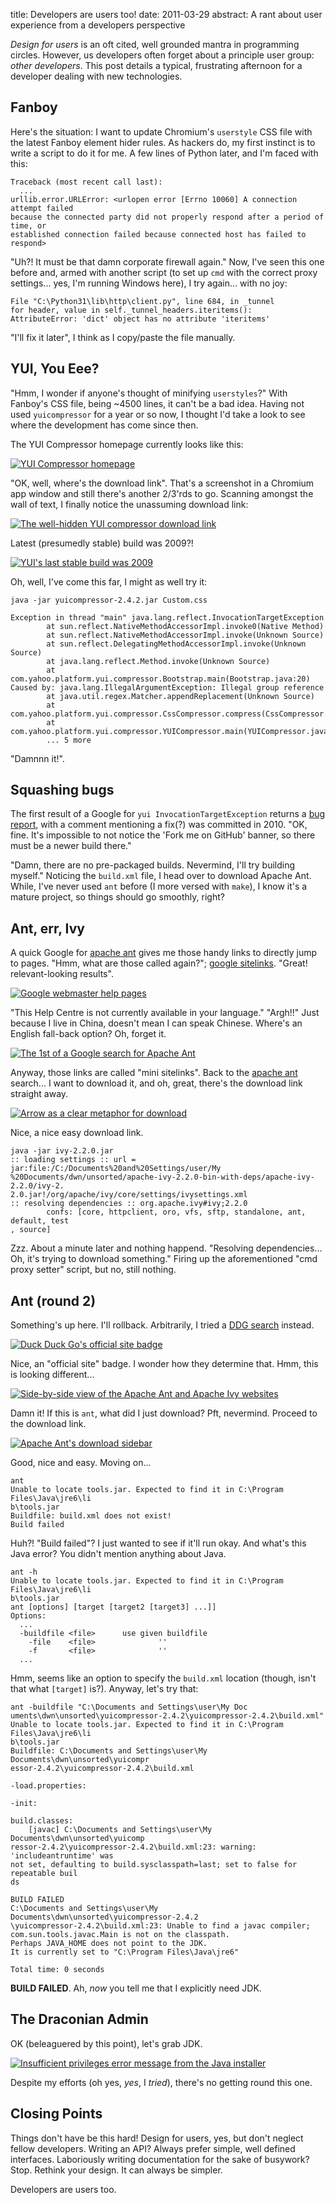 title: Developers are users too!
date: 2011-03-29
abstract: A rant about user experience from a developers perspective

*Design for users* is an oft cited, well grounded mantra in programming circles.
However, us developers often forget about a principle user group: *other
developers*. This post details a typical, frustrating afternoon for a developer
dealing with new technologies.

## Fanboy

Here's the situation: I want to update Chromium's `userstyle` CSS file with the
latest Fanboy element hider rules. As hackers do, my first instinct is to write
a script to do it for me. A few lines of Python later, and I'm faced with this:

    Traceback (most recent call last):
      ...
    urllib.error.URLError: <urlopen error [Errno 10060] A connection attempt failed
    because the connected party did not properly respond after a period of time, or
    established connection failed because connected host has failed to respond>

"Uh?! It must be that damn corporate firewall again." Now, I've seen this one
before and, armed with another script (to set up `cmd` with the correct proxy
settings... yes, I'm running Windows here), I try again... with no joy:

    File "C:\Python31\lib\http\client.py", line 684, in _tunnel
    for header, value in self._tunnel_headers.iteritems():
    AttributeError: 'dict' object has no attribute 'iteritems'

"I'll fix it later", I think as I copy/paste the file manually.

## YUI, You Eee?

"Hmm, I wonder if anyone's thought of minifying `userstyles`?" With Fanboy's CSS
file, being ~4500 lines, it can't be a bad idea. Having not used `yuicompressor`
for a year or so now, I thought I'd take a look to see where the development has
come since then.

The YUI Compressor homepage currently looks like this:

  [![YUI Compressor homepage][yuith]][yui]

  [yui]: /assets/img/2011-03-14_15-15-28.png
  [yuith]: /assets/img/th/2011-03-14_15-15-28.png

"OK, well, where's the download link". That's a screenshot in a Chromium app
window and still there's another 2/3'rds to go. Scanning amongst the wall of
text, I finally notice the unassuming download link:

  [![The well-hidden YUI compressor download link][yuidlth]][yuidl]

  [yuidl]: /assets/img/2011-03-14_15-35-58.png
  [yuidlth]: /assets/img/th/2011-03-14_15-35-58.png

Latest (presumedly stable) build was 2009?!

  [![YUI's last stable build was 2009][yuistth]][yuist]

  [yuist]: /assets/img/2011-03-14_15-39-17.png
  [yuistth]: /assets/img/th/2011-03-14_15-39-17.png

Oh, well, I've come this far, I might as well try it:

    java -jar yuicompressor-2.4.2.jar Custom.css

    Exception in thread "main" java.lang.reflect.InvocationTargetException
            at sun.reflect.NativeMethodAccessorImpl.invoke0(Native Method)
            at sun.reflect.NativeMethodAccessorImpl.invoke(Unknown Source)
            at sun.reflect.DelegatingMethodAccessorImpl.invoke(Unknown Source)
            at java.lang.reflect.Method.invoke(Unknown Source)
            at com.yahoo.platform.yui.compressor.Bootstrap.main(Bootstrap.java:20)
    Caused by: java.lang.IllegalArgumentException: Illegal group reference
            at java.util.regex.Matcher.appendReplacement(Unknown Source)
            at com.yahoo.platform.yui.compressor.CssCompressor.compress(CssCompressor.java:86)
            at com.yahoo.platform.yui.compressor.YUICompressor.main(YUICompressor.java:178)
            ... 5 more

"Damnnn it!".

## Squashing bugs

The first result of a Google for `yui InvocationTargetException` returns a [bug
report][yuibug], with a comment mentioning a fix(?) was committed in 2010. "OK,
fine. It's impossible to not notice the 'Fork me on GitHub' banner, so there
must be a newer build there."

"Damn, there are no pre-packaged builds. Nevermind, I'll try building myself."
Noticing the `build.xml` file, I head over to download Apache Ant. While, I've
never used `ant` before (I more versed with `make`), I know it's a mature
project, so things should go smoothly, right?

## Ant, err, Ivy

A quick Google for [apache ant][ivy] gives me those handy links to directly
jump to pages. "Hmm, what are those called again?"; [google sitelinks][gsl].
"Great! relevant-looking results".

  [![Google webmaster help pages][gwhpth]][gwhp]

  [gwhp]: /assets/img/2011-03-14_16-36-05.png
  [gwhpth]: /assets/img/th/2011-03-14_16-36-05.png

"This Help Centre is not currently available in your language." "Argh!!" Just
because I live in China, doesn't mean I can speak Chinese. Where's an English
fall-back option? Oh, forget it.

  [![The 1st of a Google search for Apache Ant][gantth]][gant]

  [gant]: /assets/img/2011-03-14_16-41-54.png
  [gantth]: /assets/img/th/2011-03-14_16-41-54.png

Anyway, those links are called "mini sitelinks". Back to the [apache ant][ivy]
search... I want to download it, and oh, great, there's the download link
straight away.

  [![Arrow as a clear metaphor for download][antdlth]][antdl]

  [antdl]: /assets/img/2011-03-14_16-42-46.png
  [antdlth]: /assets/img/2011-03-14_16-42-46.png

Nice, a nice easy download link.

    java -jar ivy-2.2.0.jar
    :: loading settings :: url = jar:file:/C:/Documents%20and%20Settings/user/My
    %20Documents/dwn/unsorted/apache-ivy-2.2.0-bin-with-deps/apache-ivy-2.2.0/ivy-2.
    2.0.jar!/org/apache/ivy/core/settings/ivysettings.xml
    :: resolving dependencies :: org.apache.ivy#ivy;2.2.0
            confs: [core, httpclient, oro, vfs, sftp, standalone, ant, default, test
    , source]

Zzz. About a minute later and nothing happend. "Resolving dependencies... Oh,
it's trying to download something." Firing up the aforementioned "cmd proxy
setter" script, but no, still nothing.

## Ant (round 2)

Something's up here. I'll rollback. Arbitrarily, I tried a [DDG search][ddg]
instead. 

  [![Duck Duck Go's official site badge][ddgth]][ddg]

  [ddg]: /assets/img/2011-03-14_16-48-38.png
  [ddgth]: /assets/img/2011-03-14_16-48-38.png

Nice, an "official site" badge. I wonder how they determine that. Hmm,
this is looking different...

  [![Side-by-side view of the Apache Ant and Apache Ivy websites][antssth]][antss]

  [antss]: /assets/img/2011-03-14_16-52-32.png
  [antssth]: /assets/img/th/2011-03-14_16-52-32.png

Damn it! If this is `ant`, what did I just download? Pft, nevermind. Proceed to
the download link.

  [![Apache Ant's download sidebar][antside]][antside]

  [antside]: /assets/img/2011-03-14_16-54-13.png

Good, nice and easy. Moving on...

    ant
    Unable to locate tools.jar. Expected to find it in C:\Program Files\Java\jre6\li
    b\tools.jar
    Buildfile: build.xml does not exist!
    Build failed

Huh?! "Build failed"? I just wanted to see if it'll run okay. And what's this
Java error? You didn't mention anything about Java.

    ant -h
    Unable to locate tools.jar. Expected to find it in C:\Program Files\Java\jre6\li
    b\tools.jar
    ant [options] [target [target2 [target3] ...]]
    Options:
      ...
      -buildfile <file>      use given buildfile
        -file    <file>              ''
        -f       <file>              ''
      ...

Hmm, seems like an option to specify the `build.xml` location (though, isn't
that what `[target]` is?). Anyway, let's try that:

    ant -buildfile "C:\Documents and Settings\user\My Doc
    uments\dwn\unsorted\yuicompressor-2.4.2\yuicompressor-2.4.2\build.xml"
    Unable to locate tools.jar. Expected to find it in C:\Program Files\Java\jre6\li
    b\tools.jar
    Buildfile: C:\Documents and Settings\user\My Documents\dwn\unsorted\yuicompr
    essor-2.4.2\yuicompressor-2.4.2\build.xml

    -load.properties:

    -init:

    build.classes:
        [javac] C:\Documents and Settings\user\My Documents\dwn\unsorted\yuicomp
    ressor-2.4.2\yuicompressor-2.4.2\build.xml:23: warning: 'includeantruntime' was
    not set, defaulting to build.sysclasspath=last; set to false for repeatable buil
    ds

    BUILD FAILED
    C:\Documents and Settings\user\My Documents\dwn\unsorted\yuicompressor-2.4.2
    \yuicompressor-2.4.2\build.xml:23: Unable to find a javac compiler;
    com.sun.tools.javac.Main is not on the classpath.
    Perhaps JAVA_HOME does not point to the JDK.
    It is currently set to "C:\Program Files\Java\jre6"

    Total time: 0 seconds

**BUILD FAILED**. Ah, *now* you tell me that I explicitly need JDK.

## The Draconian Admin

OK (beleaguered by this point), let's grab JDK.

  [![Insufficient privileges error message from the Java installer][jdkth]][jdk]

  [jdk]: /assets/img/2011-03-14_17-26-28.png
  [jdkth]: /assets/img/th/2011-03-14_17-26-28.png

Despite my efforts (oh yes, *yes*, I *tried*), there's no getting round this
one.

## Closing Points

Things don't have be this hard! Design for users, yes, but don't neglect fellow
developers. Writing an API? Always prefer simple, well defined interfaces.
Laboriously writing documentation for the sake of busywork? Stop. Rethink your
design. It can always be simpler.

Developers are users too.

  [yuibug]: http://yuilibrary.com/projects/yuicompressor/ticket/2528046
  [ivy]: https://encrypted.google.com/search?hl=en&q=apache+ant
  [gsl]: https://encrypted.google.com/search?hl=en&q=google+sitelinks
  [ddg]: https://duckduckgo.com/?q=apache+ant&ke=-1&kh=1&k&ko=s&kr=c&ka=n&kk=l
